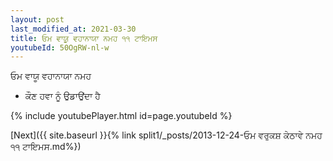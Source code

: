 ```yaml
---
layout: post
last_modified_at: 2021-03-30
title: ਓਮ ਵਾਯੂ ਵਹਾਨਾਯਾ ਨਮਹ ੧੧ ਟਾਇਮਸ
youtubeId: 50OgRW-nl-w
---
```

 
 
 ਓਮ ਵਾਯੂ ਵਹਾਨਾਯਾ ਨਮਹ  
 
 -  ਕੌਣ ਹਵਾ ਨੂੰ ਉਡਾਉਂਦਾ ਹੈ 
 
  
 
  
 
 
 
 
 
 


{% include youtubePlayer.html id=page.youtubeId %}
 
[Next]({{ site.baseurl }}{% link  split1/_posts/2013-12-24-ਓਮ ਵਰੁਕਸ਼ ਕੇਠਾਵੇ ਨਮਹ ੧੧ ਟਾਇਮਸ.md%})
 
